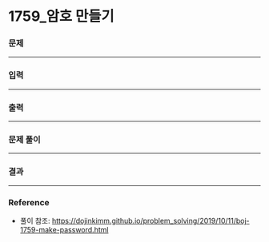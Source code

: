# 1759_암호 만들기

### 문제

---

### 입력

---

### 출력

---

### 문제 풀이

---

### 결과

---

### Reference

- 풀이 참조: https://dojinkimm.github.io/problem_solving/2019/10/11/boj-1759-make-password.html